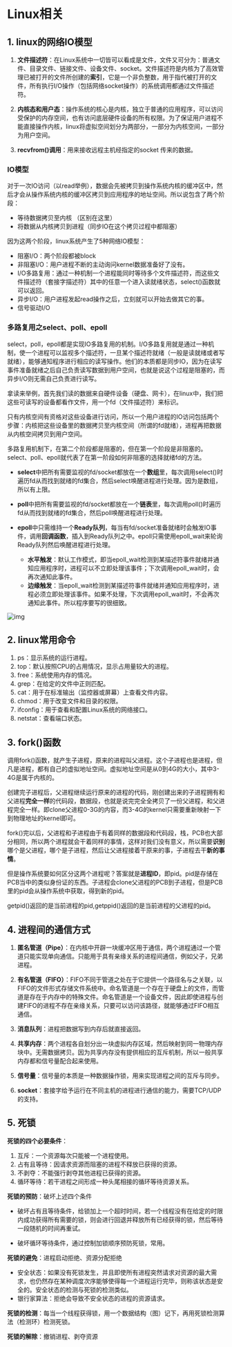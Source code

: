 # Linux相关

## 1. linux的网络IO模型

1. **文件描述符**：在Linux系统中一切皆可以看成是文件，文件又可分为：普通文件、目录文件、链接文件、设备文件、socket。文件描述符是内核为了高效管理已被打开的文件所创建的**索引**，它是一个非负整数，用于指代被打开的文件，所有执行I/O操作（包括网络socket操作）的系统调用都通过文件描述符。

2. **内核态和用户态**：操作系统的核心是内核，独立于普通的应用程序，可以访问受保护的内存空间，也有访问底层硬件设备的所有权限。为了保证用户进程不能直接操作内核，linux将虚拟空间划分为两部分，一部分为内核空间，一部分为用户空间。
3. **recvfrom()调用**：用来接收远程主机经指定的socket 传来的数据。

### IO模型

对于一次IO访问（以read举例），数据会先被拷贝到操作系统内核的缓冲区中，然后才会从操作系统内核的缓冲区拷贝到应用程序的地址空间。所以说包含了两个阶段：

- 等待数据拷贝至内核 （区别在这里）
- 将数据从内核拷贝到进程（同步IO在这个拷贝过程中都阻塞）

因为这两个阶段，linux系统产生了5种网络IO模型：

- 阻塞I/O：两个阶段都被block
- 非阻塞I/O：用户进程不断的主动询问kernel数据准备好了没有。
- I/O多路复用：通过一种机制一个进程能同时等待多个文件描述符，而这些文件描述符（套接字描述符）其中的任意一个进入读就绪状态，select()函数就可以返回。
- 异步I/O：用户进程发起read操作之后，立刻就可以开始去做其它的事。
- 信号驱动I/O

### 多路复用之select、poll、epoll

select，poll，epoll都是实现IO多路复用的机制。I/O多路复用就是通过一种机制，使一个进程可以监视多个描述符，一旦某个描述符就绪（一般是读就绪或者写就绪），能够通知程序进行相应的读写操作。他们的本质都是同步IO，因为在读写事件准备就绪之后自己负责读写数据到用户空间，也就是说这个过程是阻塞的，而异步I/O则无需自己负责进行读写。

拿读来举例，首先我们读的数据来自硬件设备（硬盘、网卡），在linux中，我们把这些可读写的设备都看作文件，用一个fd（文件描述符）来标识。

只有内核空间有资格对这些设备进行访问，所以一个用户进程的IO访问包括两个步骤：内核把这些设备里的数据拷贝至内核空间（所谓的fd就绪），进程再把数据从内核空间拷贝到用户空间。

多路复用机制下，在第二个阶段都是阻塞的，但在第一个阶段是非阻塞的。select、poll、epoll就代表了在第一阶段如何非阻塞的选择就绪fd的方法。

- **select**中把所有需要监视的fd/socket都放在一个**数组**里，每次调用select()时遍历fd从而找到就绪的fd集合，然后select唤醒进程进行处理。因为是数组，所以有上限。

- **poll**中把所有需要监视的fd/socket都放在一个**链表**里，每次调用poll()时遍历fd从而找到就绪的fd集合，然后poll唤醒进程进行处理。

- **epoll**中只需维持一个**Ready队列**，每当有fd/socket准备就绪时会触发IO事件，调用**回调函数**，插入到Ready队列之中。epoll只需使用epoll_wait来轮询Ready队列然后唤醒进程进行处理。
  - **水平触发**：默认工作模式，即当epoll_wait检测到某描述符事件就绪并通知应用程序时，进程可以不立即处理该事件；下次调用epoll_wait时，会再次通知此事件。
  - **边缘触发**：当epoll_wait检测到某描述符事件就绪并通知应用程序时，进程必须立即处理该事件。如果不处理，下次调用epoll_wait时，不会再次通知此事件。所以程序要写的很细致。

![img](https://img-blog.csdnimg.cn/20190111184024145.png?x-oss-process=image/watermark,type_ZmFuZ3poZW5naGVpdGk,shadow_10,text_aHR0cHM6Ly9ibG9nLmNzZG4ubmV0L3BhbmdlMTk5MQ==,size_16,color_FFFFFF,t_70)



## 2. linux常用命令

1. ps：显示系统的运行进程。
2. top：默认按照CPU的占用情况，显示占用量较大的进程。
3. free：系统使用内存的情况。
4. grep：在给定的文件中正则匹配。
5. cat：用于在标准输出（监控器或屏幕）上查看文件内容。
6. chmod：用于改变文件和目录的权限。
7. ifconfig：用于查看和配置Linux系统的网络接口。
8. netstat：查看端口状态。



## 3. fork()函数

调用fork()函数，就产生子进程，原来的进程叫父进程。这个子进程也是进程，但凡是进程，都有自己的虚拟地址空间。虚拟地址空间是从0到4G的大小，其中3-4G是属于内核的。

创建完子进程后，父进程继续运行原来的进程的代码，刚创建出来的子进程拥有和父进程**完全一样**的代码段，数据段，也就是说完完全全拷贝了一份父进程，和父进程完全一样。即clone父进程0-3G的内容，而3-4G的kernel只需要重新映射一下到物理地址的kernel即可。

fork()完以后，父进程和子进程由于有着同样的数据段和代码段，栈，PCB也大部分相同，所以两个进程就会干着同样的事情，这样对我们没有意义，所以需要**识别**哪个是父进程，哪个是子进程，然后让父进程接着干原来的事，子进程去干**新的事情**。

但是操作系统要如何区分这两个进程呢？答案就是**进程ID**，即pid。pid是存储在PCB当中的类似身份证的东西。子进程会clone父进程的PCB到子进程，但是PCB里的pid会从操作系统中获取，得到新的pid。

getpid()返回的是当前进程的pid,getppid()返回的是当前进程的父进程的pid。



## 4. 进程间的通信方式

1. **匿名管道（Pipe）**：在内核中开辟一块缓冲区用于通信，两个进程通过一个管道只能实现单向通信。只能用于具有亲缘关系的进程间通信，例如父子，兄弟进程。

2. **有名管道（FIFO）**：FIFO不同于管道之处在于它提供一个路径名与之关联，以FIFO的文件形式存储文件系统中。命名管道是一个存在于硬盘上的文件，而管道是存在于内存中的特殊文件。命名管道是一个设备文件，因此即使进程与创建FIFO的进程不存在亲缘关系，只要可以访问该路径，就能够通过FIFO相互通信。

3. **消息队列**：进程把数据写到内存后就直接返回。
4. **共享内存**：两个进程各自划分出一块虚拟内存区域，然后映射到同一物理内存块中。无需数据拷贝。因为共享内存没有提供相应的互斥机制，所以一般共享内存都和信号量配合起来使用。
5. **信号量**：信号量的本质是一种数据操作锁，用来实现进程之间的互斥与同步。
6. **socket**：套接字给予运行在不同主机的进程进行通信的能力，需要TCP/UDP的支持。



## 5. 死锁

**死锁的四个必要条件**：

1. 互斥：一个资源每次只能被一个进程使用。
2. 占有且等待：因请求资源而阻塞的进程不释放已获得的资源。
3. 不剥夺：不能强行剥夺其他进程已获得的资源。
4. 循环等待：若干进程之间形成一种头尾相接的循环等待资源关系。

**死锁的预防**：破坏上述四个条件

- 破坏占有且等待条件，给锁加上一个超时时间，若一个线程没有在给定的时限内成功获得所有需要的锁，则会进行回退并释放所有已经获得的锁，然后等待一段随机的时间再重试。

- 破坏循环等待条件，通过控制加锁顺序预防死锁，常用。

**死锁的避免**：进程启动拒绝、资源分配拒绝

- 安全状态：如果没有死锁发生，并且即使所有进程突然请求对资源的最大需求，也仍然存在某种调度次序能够使得每一个进程运行完毕，则称该状态是安全的。安全状态的检测与死锁的检测类似。
- 银行家算法：拒绝会导致不安全状态的进程的资源请求。

**死锁的检测**：每当一个线程获得锁，用一个数据结构（图）记下，再用死锁检测算法（检测环）检测死锁。

**死锁的解除**：撤销进程、剥夺资源

